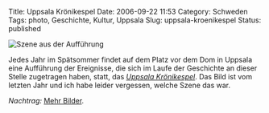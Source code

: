 Title: Uppsala Krönikespel
Date: 2006-09-22 11:53
Category: Schweden
Tags: photo, Geschichte, Kultur, Uppsala
Slug: uppsala-kroenikespel
Status: published

![Szene aus der
Aufführung](/pic/kronikespel.jpg "Szene aus der Aufführung")

Jedes Jahr im Spätsommer findet auf dem Platz vor dem Dom in Uppsala
eine Aufführung der Ereignisse, die sich im Laufe der Geschichte an
dieser Stelle zugetragen haben, statt, das [*Uppsala
Krönikespel*](http://uppsala-kronikespel.org/). Das Bild ist vom letzten
Jahr und ich habe leider vergessen, welche Szene das war.

*Nachtrag:* [Mehr
Bilder](http://thomasmarquart.net/gallery/Kronikespel/).

